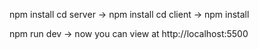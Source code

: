 npm install
cd server -> npm install
cd client -> npm install

npm run dev -> now you can view at http://localhost:5500